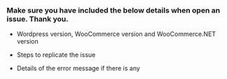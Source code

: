  ### Make sure you have included the below details when open an issue. Thank you.

- Wordpress version, WooCommerce version and WooCommerce.NET version

- Steps to replicate the issue

- Details of the error message if there is any